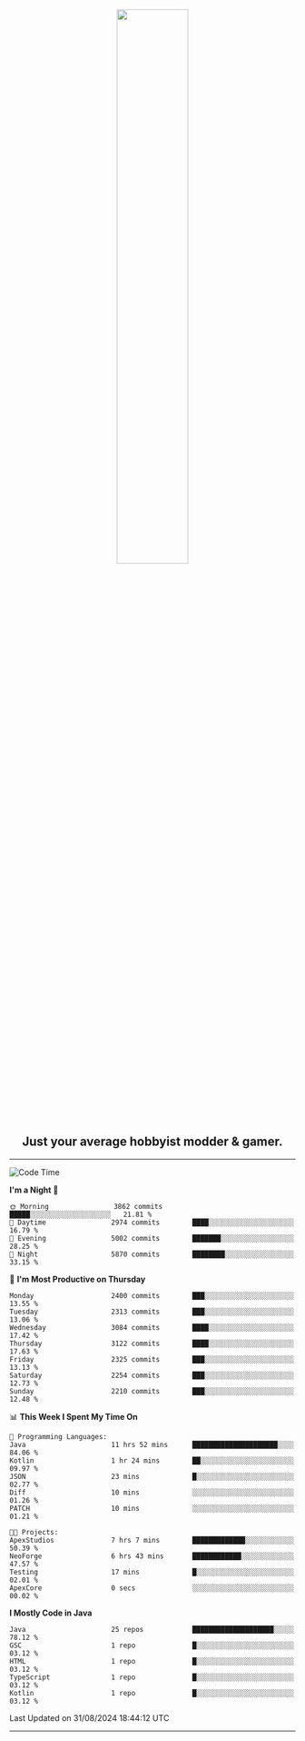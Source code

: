 <div align="center">
  <a href="https://apexmodder.xyz/"><img width="50%" height="50%" src="https://i.imgur.com/pc4HkGz.png"></a>
</div>
<h2 align="center">Just your average hobbyist modder & gamer.</h2>

---

<!--START_SECTION:waka-->
![Code Time](http://img.shields.io/badge/Code%20Time-1%2C384%20hrs%2019%20mins-blue)

**I'm a Night 🦉** 

```text
🌞 Morning                3862 commits        █████░░░░░░░░░░░░░░░░░░░░   21.81 % 
🌆 Daytime                2974 commits        ████░░░░░░░░░░░░░░░░░░░░░   16.79 % 
🌃 Evening                5002 commits        ███████░░░░░░░░░░░░░░░░░░   28.25 % 
🌙 Night                  5870 commits        ████████░░░░░░░░░░░░░░░░░   33.15 % 
```
📅 **I'm Most Productive on Thursday** 

```text
Monday                   2400 commits        ███░░░░░░░░░░░░░░░░░░░░░░   13.55 % 
Tuesday                  2313 commits        ███░░░░░░░░░░░░░░░░░░░░░░   13.06 % 
Wednesday                3084 commits        ████░░░░░░░░░░░░░░░░░░░░░   17.42 % 
Thursday                 3122 commits        ████░░░░░░░░░░░░░░░░░░░░░   17.63 % 
Friday                   2325 commits        ███░░░░░░░░░░░░░░░░░░░░░░   13.13 % 
Saturday                 2254 commits        ███░░░░░░░░░░░░░░░░░░░░░░   12.73 % 
Sunday                   2210 commits        ███░░░░░░░░░░░░░░░░░░░░░░   12.48 % 
```


📊 **This Week I Spent My Time On** 

```text
💬 Programming Languages: 
Java                     11 hrs 52 mins      █████████████████████░░░░   84.06 % 
Kotlin                   1 hr 24 mins        ██░░░░░░░░░░░░░░░░░░░░░░░   09.97 % 
JSON                     23 mins             █░░░░░░░░░░░░░░░░░░░░░░░░   02.77 % 
Diff                     10 mins             ░░░░░░░░░░░░░░░░░░░░░░░░░   01.26 % 
PATCH                    10 mins             ░░░░░░░░░░░░░░░░░░░░░░░░░   01.21 % 

🐱‍💻 Projects: 
ApexStudios              7 hrs 7 mins        █████████████░░░░░░░░░░░░   50.39 % 
NeoForge                 6 hrs 43 mins       ████████████░░░░░░░░░░░░░   47.57 % 
Testing                  17 mins             █░░░░░░░░░░░░░░░░░░░░░░░░   02.01 % 
ApexCore                 0 secs              ░░░░░░░░░░░░░░░░░░░░░░░░░   00.02 % 
```

**I Mostly Code in Java** 

```text
Java                     25 repos            ████████████████████░░░░░   78.12 % 
GSC                      1 repo              █░░░░░░░░░░░░░░░░░░░░░░░░   03.12 % 
HTML                     1 repo              █░░░░░░░░░░░░░░░░░░░░░░░░   03.12 % 
TypeScript               1 repo              █░░░░░░░░░░░░░░░░░░░░░░░░   03.12 % 
Kotlin                   1 repo              █░░░░░░░░░░░░░░░░░░░░░░░░   03.12 % 
```




 Last Updated on 31/08/2024 18:44:12 UTC
<!--END_SECTION:waka-->

---
